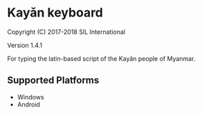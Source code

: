﻿Kayǎn keyboard
=====================

Copyright (C) 2017-2018 SIL International

Version 1.4.1

For typing the latin-based script of the Kayǎn people of Myanmar.

Supported Platforms
-------------------
 * Windows
 * Android

 
